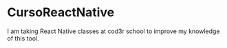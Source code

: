 # CursoReactNative
I am taking React Native classes at cod3r school to improve my knowledge of this tool.
